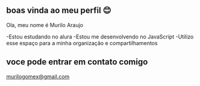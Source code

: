 ## boas vinda ao meu perfil 😊

Ola, meu nome é Murilo Araujo

-Estou estudando no alura
-Estou me desenvolvendo no JavaScript
-Utilizo esse espaço para a minha organização e compartilhamentos

## voce pode entrar em contato comigo
murilogomex@gmail.com
